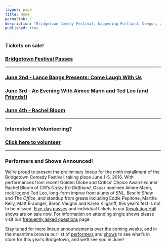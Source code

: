 ```yaml
---
layout: page
title: Home
permalink: /
description: "Bridgetown Comedy Festival, happening Portland, Oregon, June 1st-5th, 2016!"
published: true
---
```


<h3> Tickets on sale!</h3>

<h3>
  <a href="https://www.eventbrite.com/e/2016-bridgetown-comedy-festival-june-1-5-tickets-23824633119" class="btn btn-primary btn-lg btn-block" target="_blank" style="white-space: normal">
  Bridgetown Festival Passes</a>
</h3>
<hr />
<h3>
  <a href="https://www.ticketfly.com/purchase/event/1145325?utm_source=os" class="btn btn-primary btn-lg btn-block" target="_blank" style="white-space: normal">
  June 2nd - Lance Bangs Presents: Come Laugh With Us</a>
</h3>

<h3>
  <a href="https://www.ticketfly.com/purchase/event/1145343?utm_source=os" class="btn btn-primary btn-lg btn-block" target="_blank" style="white-space: normal">
 June 3rd - An Evening With Aimee Mann and Ted Leo (and Friends!)</a>
</h3>

<h3>
  <a href="https://www.ticketfly.com/purchase/event/1145305?utm_source=os" class="btn btn-primary btn-lg btn-block" target="_blank" style="white-space: normal">
  June 4th - Rachel Bloom</a>
</h3>

<hr />


<h3>Interested in Volunteering?</h3>
<h3>
  <a href="http://bridgetown.festivalthing.com/volunteering" class="btn btn-primary btn-lg btn-block" target="_blank" style="white-space: normal">
 Click here to volunteer</a>
</h3>



<hr />

<h3>Performers and Shows Announced!</h3>

<p>We’re proud to present the preliminary lineup for the ninth installment of the Bridgetown Comedy Festival, taking place June 1-5, 2016. With performances from recent Golden Globe and Critics’ Choice Award-winner Rachel Bloom of CW’s <em>Crazy Ex-Girlfriend</em>, Oscar nominee Aimee Mann, rock legend Ted Leo, long-form improv from alums of <em>SNL</em>, <em>Best in Show</em> and <em>The Office</em>, and standup from greats including Eddie Pepitone, Martha Kelly, Matt Braunger, Baron Vaughn and Karen Kilgariff, this year’s fest is not to be missed. <a target="_blank" href="http://www.eventbrite.com/e/2016-bridgetown-comedy-festival-june-1-5-tickets-23824633119">Five-day passes</a> and individual tickets to our <a target="_blank" href="http://www.revolutionhallpdx.com/">Revolution Hall</a> shows are on sale now. For information on attending single shows please visit our <a href="http://www.bridgetowncomedy.com/faqs">frequently asked questions</a> page</p>

<p>Stay tuned for more lineup announcements over the coming weeks, and in the meantime browse our list of <a href="/performers">performers</a> and <a href="/shows">shows</a> to see what’s in store for this year’s Bridgetown, and we’ll see you in June!</p>

